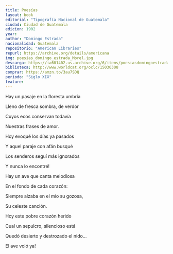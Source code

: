 ```yaml
---
title: Poesías
layout: book
editorial: "Tipografía Nacional de Guatemala"
ciudad: Ciudad de Guatemala
edicion: 1902
year: 
author: "Domingo Estrada"
nacionalidad: Guatemala
repositorio: "American Libraries"
repurl: https://archive.org/details/americana
img: poesias_domingo_estrada_Morel.jpg
descarga: https://ia601402.us.archive.org/6/items/poesiasdomingoestrada/poesiasdomingoestrada.pdf
biblioteca: http://www.worldcat.org/oclc/15030308
comprar: https://amzn.to/3au7SDQ
periodo: "Siglo XIX"
feature: 
---
```

 

Hay un pasaje en la floresta umbría 
 
Lleno de fresca sombra, de verdor 
 
Cuyos ecos conservan todavía 
 
Nuestras frases de amor. 
 
Hoy evoqué los días ya pasados 
 
Y aquel paraje con afán busqué 
 
Los senderos seguí más ignorados 
 
Y nunca lo encontré! 
  
  
Hay un ave que canta melodiosa 
 
En el fondo de cada corazón: 
 
Siempre alzaba en el mío su gozosa, 
 
Su celeste canción. 
 
 
Hoy este pobre corazón herido 
 
Cual un sepulcro, silencioso está 
 
Quedó desierto y destrozado el nido... 
 
El ave voló ya!
